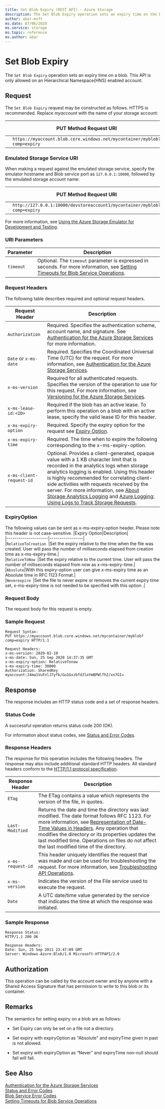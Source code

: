 ```yaml
---
title: Set Blob Expiry (REST API) - Azure Storage
description: The Set Blob Expiry operation sets an expiry time on the blob.
author: abar-msft
ms.date: 07/06/2020
ms.service: storage
ms.topic: reference
ms.author: abar
---
```

# Set Blob Expiry
The `Set Blob Expiry` operation sets an expiry time on a blob. This API is only allowed on an Hierarchical Namespace(HNS) enabled account.   
  
## Request  
 The `Set Blob Expiry` request may be constructed as follows. HTTPS is recommended. Replace *myaccount* with the name of your storage account:  
  
||PUT Method Request URI|HTTP Version|  
|-|----------------------------|------------------|  
||`https://myaccount.blob.core.windows.net/mycontainer/myblob?comp=expiry`|HTTP/1.1|  
  
### Emulated Storage Service URI  
 When making a request against the emulated storage service, specify the emulator hostname and Blob service port as `127.0.0.1:10000`, followed by the emulated storage account name:  
  
||PUT Method Request URI|HTTP Version|  
|-|----------------------------|------------------|  
||`http://127.0.0.1:10000/devstoreaccount1/mycontainer/myblob?comp=expiry`|HTTP/1.1|  
  
 For more information, see [Using the Azure Storage Emulator for Development and Testing](/azure/storage/storage-use-emulator).  
  
### URI Parameters  
  
|Parameter|Description|  
|---------------|-----------------|  
|`timeout`|Optional. The `timeout` parameter is expressed in seconds. For more information, see [Setting Timeouts for Blob Service Operations](Setting-Timeouts-for-Blob-Service-Operations.md).|  
  
### Request Headers  
 The following table describes required and optional request headers.  
  
|Request Header|Description|  
|--------------------|-----------------|  
|`Authorization`|Required. Specifies the authentication scheme, account name, and signature. See [Authentication for the Azure Storage Services](Authentication-for-the-Azure-Storage-Services.md) for more information.|  
|`Date` or `x-ms-date`|Required. Specifies the Coordinated Universal Time (UTC) for the request. For more information, see [Authentication for the Azure Storage Services](Authentication-for-the-Azure-Storage-Services.md).|  
|`x-ms-version`|Required for all authenticated requests. Specifies the version of the operation to use for this request. For more information, see [Versioning for the Azure Storage Services](Versioning-for-the-Azure-Storage-Services.md).|  
|`x-ms-lease-id:<ID>`|Required if the blob has an active lease. To perform this operation on a blob with an active lease, specify the valid lease ID for this header.|  
|`x-ms-expiry-option`|Required. Specify the expiry option for the request see  [Expiry Option](#ExpiryOption).|  
|`x-ms-expiry-time`|Required. The time when to expire the following corresponding to the x-ms-expiry-option.|  
|`x-ms-client-request-id`|Optional. Provides a client-generated, opaque value with a 1 KB character limit that is recorded in the analytics logs when storage analytics logging is enabled. Using this header is highly recommended for correlating client-side activities with requests received by the server. For more information, see [About Storage Analytics Logging](About-Storage-Analytics-Logging.md) and [Azure Logging: Using Logs to Track Storage Requests](http://blogs.msdn.com/b/windowsazurestorage/archive/2011/08/03/windows-azure-storage-logging-using-logs-to-track-storage-requests.aspx).|  
  
### ExpiryOption
The following values can be sent as x-ms-expiry-option header. Please note this header is not case-sensitive.
|Expiry Option|Description|  
|---------------------|-----------------|  
|`RelativeToCreation `|Set the expiry relative to the time when the file was created. User will pass the number of milliseconds elapsed from creation time as x-ms-expiry-time.|  
|`RelativeToNow `|Set the expiry relative to the current time. User will pass the number of milliseconds elapsed from now as x-ms-expiry-time.|  
|`Absolute`|With this expiry-option user can give x-ms-expiry time as an Absolute time in RFC 1123 Format.|  
|`Neverexpire `|Set the file to never expire or removes the current expiry time set, x-ms-expiry-time is not needed to be specified with this option .|  

### Request Body  
 The request body for this request is empty.
  
### Sample Request  
  
```  
Request Syntax:  
PUT https://myaccount.blob.core.windows.net/mycontainer/myblob?comp=expiry HTTP/1.1  
  
Request Headers:  
x-ms-version: 2020-02-10  
x-ms-date: Sun, 25 Sep 2020 14:37:35 GMT
x-ms-expiry-option: RelativeTonow
x-ms-expiry-time: 30000  
Authorization: SharedKey myaccount:J4ma1VuFnlJ7yfk/Gu1GxzbfdJloYmBPWlfhZ/xn7GI=    
```  
## Response  
 The response includes an HTTP status code and a set of response headers.  
  
### Status Code  
 A successful operation returns status code 200 (OK).  
  
 For information about status codes, see [Status and Error Codes](Status-and-Error-Codes2.md).  
  
### Response Headers  
 The response for this operation includes the following headers. The response may also include additional standard HTTP headers. All standard headers conform to the [HTTP/1.1 protocol specification](http://go.microsoft.com/fwlink/?linkid=150478).  
  
|Response Header|Description|  
|---------------------|-----------------|  
|`ETag`|The ETag contains a value which represents the version of the file, in quotes.|  
|`Last-Modified`|Returns the date and time the directory was last modified. The date format follows RFC 1123. For more information, see [Representation of Date-Time Values in Headers](Representation-of-Date-Time-Values-in-Headers.md). Any operation that modifies the directory or its properties updates the last modified time. Operations on files do not affect the last modified time of the directory.|  
|`x-ms-request-id`|This header uniquely identifies the request that was made and can be used for troubleshooting the request. For more information, see [Troubleshooting API Operations](Troubleshooting-API-Operations.md).|  
|`x-ms-version`|Indicates the version of the File service used to execute the request.|  
|`Date`|A UTC date/time value generated by the service that indicates the time at which the response was initiated.|  
  
### Sample Response  
  
```  
Response Status:  
HTTP/1.1 200 OK  
  
Response Headers:  
Date: Sun, 25 Sep 2011 23:47:09 GMT  
Server: Windows-Azure-Blob/1.0 Microsoft-HTTPAPI/2.0  
```  
  
## Authorization  
This operation can be called by the account owner and by anyone with a Shared Access Signature that has permission to write to this blob or its container.  
  
## Remarks  
 The semantics for setting expiry on a blob are as follows:  
  
-   Set Expiry can only be set on a file not a directory.  

-   Set expiry with expiryOption as "Absolute" and expiryTime given in past is not allowed.  

-    Set expiry with expiryOption as “Never” and expiryTime non-null should fail will fail. 
  
## See Also  
 [Authentication for the Azure Storage Services](Authentication-for-the-Azure-Storage-Services.md)   
 [Status and Error Codes](Status-and-Error-Codes2.md)   
 [Blob Service Error Codes](Blob-Service-Error-Codes.md)   
 [Setting Timeouts for Blob Service Operations](Setting-Timeouts-for-Blob-Service-Operations.md)
